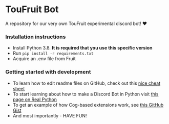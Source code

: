 # TouFruit Bot
A repository for our very own TouFruit experimental discord bot! :heart:

### Installation instructions
- Install Python 3.8. **It is required that you use this specific version**
- Run ```pip install -r requirements.txt```
- Acquire an .env file from Fruit

### Getting started with development
- To learn how to edit readme files on GitHub, check out this [nice cheat sheet](https://docs.github.com/en/github/writing-on-github/basic-writing-and-formatting-syntax)
- To start learning about how to make a Discord Bot in Python visit [this page on Real Python](https://realpython.com/how-to-make-a-discord-bot-python/#how-to-make-a-discord-bot-in-python)
- To get an example of how Cog-based extensions work, see [this GitHub Gist](https://gist.github.com/leovoel/46cd89ed6a8f41fd09c5)
- And most importantly - HAVE FUN!
